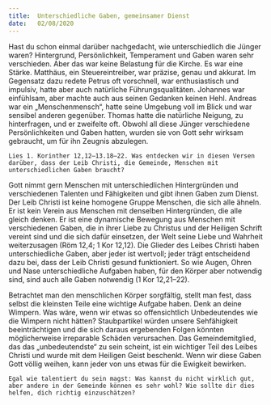 ```yaml
---
title:  Unterschiedliche Gaben, gemeinsamer Dienst
date:   02/08/2020
---
```


Hast du schon einmal darüber nachgedacht, wie unterschiedlich die Jünger waren? Hintergrund, Persönlichkeit, Temperament und Gaben waren sehr verschieden. Aber das war keine Belastung für die Kirche. Es war eine Stärke. Matthäus, ein Steuereintreiber, war präzise, genau und akkurat. Im Gegensatz dazu redete Petrus oft vorschnell, war enthusiastisch und impulsiv, hatte aber auch natürliche Führungsqualitäten. Johannes war einfühlsam, aber machte auch aus seinen Gedanken keinen Hehl. Andreas war ein „Menschenmensch“, hatte seine Umgebung voll im Blick und war sensibel anderen gegenüber. Thomas hatte die natürliche Neigung, zu hinterfragen, und er zweifelte oft. Obwohl all diese Jünger verschiedene Persönlichkeiten und Gaben hatten, wurden sie von Gott sehr wirksam gebraucht, um für ihn Zeugnis abzulegen.

`Lies 1. Korinther 12,12–13.18–22. Was entdecken wir in diesen Versen darüber, dass der Leib Christi, die Gemeinde, Menschen mit unterschiedlichen Gaben braucht?`

Gott nimmt gern Menschen mit unterschiedlichen Hintergründen und verschiedenen Talenten und Fähigkeiten und gibt ihnen Gaben zum Dienst. Der Leib Christi ist keine homogene Gruppe Menschen, die sich alle ähneln. Er ist kein Verein aus Menschen mit denselben Hintergründen, die alle gleich denken. Er ist eine dynamische Bewegung aus Menschen mit verschiedenen Gaben, die in ihrer Liebe zu Christus und der Heiligen Schrift vereint sind und die sich dafür einsetzen, der Welt seine Liebe und Wahrheit weiterzusagen (Röm 12,4; 1 Kor 12,12). Die Glieder des Leibes Christi haben unterschiedliche Gaben, aber jeder ist wertvoll; jeder trägt entscheidend dazu bei, dass der Leib Christi gesund funktioniert. So wie Augen, Ohren und Nase unterschiedliche Aufgaben haben, für den Körper aber notwendig sind, sind auch alle Gaben notwendig (1 Kor 12,21–22).

Betrachtet man den menschlichen Körper sorgfältig, stellt man fest, dass selbst die kleinsten Teile eine wichtige Aufgabe haben. Denk an deine Wimpern. Was wäre, wenn wir etwas so offensichtlich Unbedeutendes wie die Wimpern nicht hätten? Staubpartikel würden unsere Sehfähigkeit beeinträchtigen und die sich daraus ergebenden Folgen könnten möglicherweise irreparable Schäden verursachen. Das Gemeindemitglied, das das „unbedeutendste“ zu sein scheint, ist ein wichtiger Teil des Leibes Christi und wurde mit dem Heiligen Geist beschenkt. Wenn wir diese Gaben Gott völlig weihen, kann jeder von uns etwas für die Ewigkeit bewirken.

`Egal wie talentiert du sein magst: Was kannst du nicht wirklich gut, aber andere in der Gemeinde können es sehr wohl? Wie sollte dir dies helfen, dich richtig einzuschätzen?`